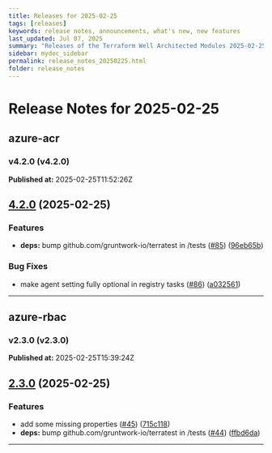 ```yaml
---
title: Releases for 2025-02-25
tags: [releases]
keywords: release notes, announcements, what's new, new features
last_updated: Jul 07, 2025
summary: "Releases of the Terraform Well Architected Modules 2025-02-25"
sidebar: mydoc_sidebar
permalink: release_notes_20250225.html
folder: release_notes
---
```


# Release Notes for 2025-02-25

## azure-acr
### v4.2.0 (v4.2.0)
**Published at:** 2025-02-25T11:52:26Z

## [4.2.0](https://github.com/CloudNationHQ/terraform-azure-acr/compare/v4.1.0...v4.2.0) (2025-02-25)


### Features

* **deps:** bump github.com/gruntwork-io/terratest in /tests ([#85](https://github.com/CloudNationHQ/terraform-azure-acr/issues/85)) ([96eb65b](https://github.com/CloudNationHQ/terraform-azure-acr/commit/96eb65b90bea28db1f1f32908b7d80065a1b2b05))


### Bug Fixes

* make agent setting fully optional in registry tasks ([#86](https://github.com/CloudNationHQ/terraform-azure-acr/issues/86)) ([a032561](https://github.com/CloudNationHQ/terraform-azure-acr/commit/a03256177c79f31141ee65e27e308993f4a80cb2))

---

## azure-rbac
### v2.3.0 (v2.3.0)
**Published at:** 2025-02-25T15:39:24Z

## [2.3.0](https://github.com/CloudNationHQ/terraform-azure-rbac/compare/v2.2.0...v2.3.0) (2025-02-25)


### Features

* add some missing properties ([#45](https://github.com/CloudNationHQ/terraform-azure-rbac/issues/45)) ([715c118](https://github.com/CloudNationHQ/terraform-azure-rbac/commit/715c118b0fabea3f554bc9b1064f66ebd5ef9eb2))
* **deps:** bump github.com/gruntwork-io/terratest in /tests ([#44](https://github.com/CloudNationHQ/terraform-azure-rbac/issues/44)) ([ffbd6da](https://github.com/CloudNationHQ/terraform-azure-rbac/commit/ffbd6daf9acd8d1ce931983940560455ec6a7690))

---

